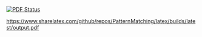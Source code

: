 [![PDF Status](https://www.sharelatex.com/github/repos/PatternMatching/latex/builds/latest/badge.svg)](https://www.sharelatex.com/github/repos/PatternMatching/latex/builds/latest/output.pdf)

https://www.sharelatex.com/github/repos/PatternMatching/latex/builds/latest/output.pdf